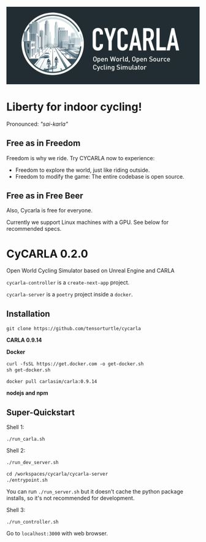 ![banner](logo/cycarla-github-banner.png)

# Liberty for indoor cycling!

Pronounced: *"sai-karla"*

## Free as in Freedom

Freedom is why we ride. Try CYCARLA now to experience:

+ Freedom to explore the world, just like riding outside. 
+ Freedom to modify the game: The entire codebase is open source.

## Free as in Free Beer

Also, Cycarla is free for everyone.

Currently we support Linux machines with a GPU. See below for recommended specs.


# CyCARLA 0.2.0

Open World Cycling Simulator based on Unreal Engine and CARLA


`cycarla-controller` is a `create-next-app` project.

`cycarla-server` is a `poetry` project inside a `docker`.


## Installation

```
git clone https://github.com/tensorturtle/cycarla
```

**CARLA 0.9.14**

**Docker**

```
curl -fsSL https://get.docker.com -o get-docker.sh
sh get-docker.sh
```

```
docker pull carlasim/carla:0.9.14
```

**nodejs and npm**

## Super-Quickstart

Shell 1:
```
./run_carla.sh
```

Shell 2:
```
./run_dev_server.sh
```
```
cd /workspaces/cycarla/cycarla-server
./entrypoint.sh
```

You can run `./run_server.sh` but it doesn't cache the python package installs, so it's not recommended for development.

Shell 3:
```
./run_controller.sh
```

Go to `localhost:3000` with web browser.
